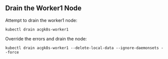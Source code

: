 ## Drain the Worker1 Node
Attempt to drain the worker1 node:
```
kubectl drain acgk8s-worker1
```
Override the errors and drain the node:
```
kubectl drain acgk8s-worker1 --delete-local-data --ignore-daemonsets --force
```
